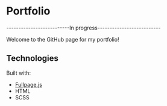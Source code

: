 # Portfolio

--------------------------In progress--------------------------

Welcome to the GitHub page for my portfolio!

## Technologies

Built with:
* [Fullpage.js](https://github.com/alvarotrigo/fullPage.js)
* HTML
* SCSS